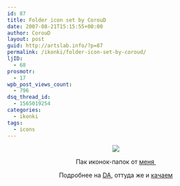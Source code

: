 ```yaml
---
id: 87
title: Folder icon set by CorouD
date: 2007-08-21T15:15:55+00:00
author: CorouD
layout: post
guid: http://artslab.info/?p=87
permalink: /ikonki/folder-icon-set-by-coroud/
ljID:
  - 68
prosmotr:
  - 17
wpb_post_views_count:
  - 796
dsq_thread_id:
  - 1565019254
categories:
  - ikonki
tags:
  - icons
---
```

<p align="center">
  <img src="http://www.ljplus.ru/img3/c/o/coroud/Folder_icons_by_CorouD__preview_ico_png.png" />
</p>

<p align="center">
  Пак иконок-папок от <a href="http://coroud.deviantart.com/" target="_blank">меня </a>
</p>

<p align="center">
  Подробнее на <a href="http://coroud.deviantart.com/art/Folder-Icon-Pack-62803360" target="_blank">DA</a>, оттуда же и <a href="http://coroud.deviantart.com/art/Folder-Icon-Pack-62803360" target="_blank">качаем</a>
</p>